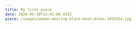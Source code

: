 ```yaml
---
title: My first piece
date: 2020-05-30T13:42:06.435Z
piece: /images/woman-wearing-black-mesh-dress-3452554.jpg
---
```

